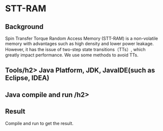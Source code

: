 <h1>STT-RAM</h1>
<h2>Background</h2>
Spin Transfer Torque Random Access Memory (STT-RAM) is a non-volatile memory with advantages such as high density and lower power leakage. However, it has the issue of two-step state transitions（TTs）, which greatly impact performance. We use some methods to avoid TTs.
<h2>Tools/h2>
Java Platform, JDK, JavaIDE(such as Eclipse, IDEA)
<h2>Java compile and run /h2>

<h2>Result</h2>
Compile and run to get the result.
